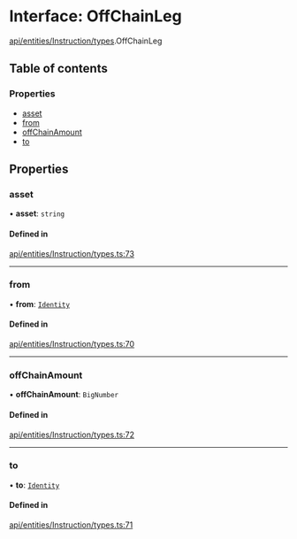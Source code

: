 # Interface: OffChainLeg

[api/entities/Instruction/types](../wiki/api.entities.Instruction.types).OffChainLeg

## Table of contents

### Properties

- [asset](../wiki/api.entities.Instruction.types.OffChainLeg#asset)
- [from](../wiki/api.entities.Instruction.types.OffChainLeg#from)
- [offChainAmount](../wiki/api.entities.Instruction.types.OffChainLeg#offchainamount)
- [to](../wiki/api.entities.Instruction.types.OffChainLeg#to)

## Properties

### asset

• **asset**: `string`

#### Defined in

[api/entities/Instruction/types.ts:73](https://github.com/PolymeshAssociation/polymesh-sdk/blob/88db4a91/src/api/entities/Instruction/types.ts#L73)

___

### from

• **from**: [`Identity`](../wiki/api.entities.Identity.Identity)

#### Defined in

[api/entities/Instruction/types.ts:70](https://github.com/PolymeshAssociation/polymesh-sdk/blob/88db4a91/src/api/entities/Instruction/types.ts#L70)

___

### offChainAmount

• **offChainAmount**: `BigNumber`

#### Defined in

[api/entities/Instruction/types.ts:72](https://github.com/PolymeshAssociation/polymesh-sdk/blob/88db4a91/src/api/entities/Instruction/types.ts#L72)

___

### to

• **to**: [`Identity`](../wiki/api.entities.Identity.Identity)

#### Defined in

[api/entities/Instruction/types.ts:71](https://github.com/PolymeshAssociation/polymesh-sdk/blob/88db4a91/src/api/entities/Instruction/types.ts#L71)
